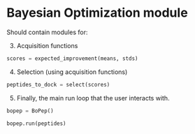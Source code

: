# Bayesian Optimization module

Should contain modules for:

3. Acquisition functions
```py
scores = expected_improvement(means, stds)
```
4. Selection (using acquisition functions)
```py
peptides_to_dock = select(scores)
```
5. Finally, the main run loop that the user interacts with.
```py
bopep = BoPep()

bopep.run(peptides)
```